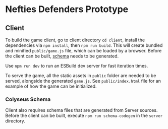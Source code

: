 # Nefties Defenders Prototype

## Client

To build the game client, go to client directory `cd client`, install the dependencies via `npm install`, then `npm run build`. This will create bundled and minified `public/game.js` file, which can be loaded by a browser. Before the client can be built, [schema](#colyseus-schema) needs to be generated.

Use `npm run dev` to run an ESBuild dev server for fast iteration times.

To serve the game, all the static assets in `public` folder are needed to be served, alongside the generated `game.js`. See `public/index.html` file for an example of how the game can be initialized.

### Colyseus Schema

Client also requires schema files that are generated from Server sources. Before the client can be built, execute `npm run schema-codegen` in the `server` directory.
